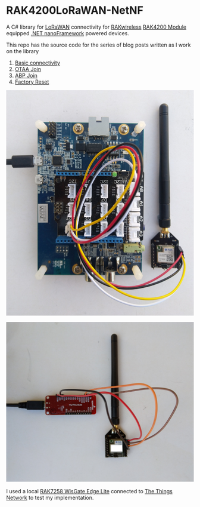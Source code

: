 # RAK4200LoRaWAN-NetNF
A C# library for [LoRaWAN](https://lora-alliance.org/about-lorawan) connectivity for [RAKwireless](https://www.rakwireless.com/en-us) [RAK4200 Module](https://store.rakwireless.com/products/rak4200-lora-module) equipped [.NET nanoFramework](https://www.nanoframework.net/) powered devices.

This repo has the source code for the series of blog posts written as I work on the library

01. [Basic connectivity](http://blog.devmobile.co.nz/2022/05/06/net-nanoframework-rak4200-lorawan-library-basic-connectivity/)
02. [OTAA Join](http://blog.devmobile.co.nz/2022/05/12/net-nanoframework-rak4200-lorawan-library-otaa-join/)
03. [ABP Join](http://blog.devmobile.co.nz/2022/05/21/net-nanoframework-rak4200-lorawan-library-abp-join/)
04. [Factory Reset](http://blog.devmobile.co.nz/2022/05/25/net-nanoframework-rak4200-factory-reset/)


![STM Discovery 769I + Grove Base Shield V2.0 for Arduino](RAK4200Discovery796TestRig.jpg)

![SparkFun ESP32 Thing WROOM](RAK4200ThingyESP32Testrig.jpg)

I used a local [RAK7258 WisGate Edge Lite](https://store.rakwireless.com/collections/wisgate-edge/products/rak7258-micro-gateway) connected to [The Things Network](https://www.thethingsnetwork.org/) to test my implementation.
